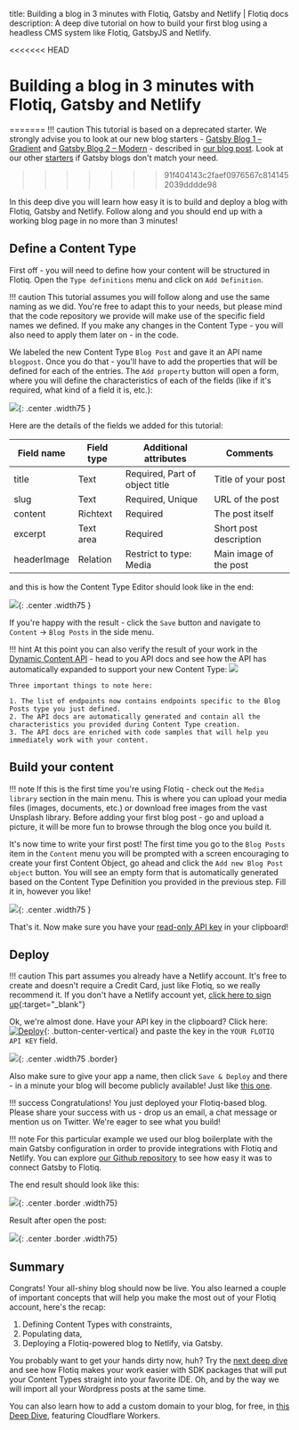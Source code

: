 title: Building a blog in 3 minutes with Flotiq, Gatsby and Netlify | Flotiq docs
description: A deep dive tutorial on how to build your first blog using a headless CMS system like Flotiq, GatsbyJS and Netlify.

<<<<<<< HEAD
# Building a blog in 3 minutes with Flotiq, Gatsby and Netlify
=======
!!! caution
    This tutorial is based on a deprecated starter. We strongly advise you to look at our new blog starters - 
    [Gatsby Blog 1 – Gradient](https://flotiq.com/starters/gatsby-blog-1-gradient) and 
    [Gatsby Blog 2 – Modern](https://flotiq.com/starters/gatsby-blog-2-modern) - described in 
    [our blog post](https://blog.flotiq.com/flotiq-starter-gatsby-blog). Look at our other 
    [starters](https://flotiq.com/starters/) if Gatsby blogs don't match your need.
>>>>>>> 91f404143c2faef0976567c8141452039dddde98

In this deep dive you will learn how easy it is to build and deploy a blog with Flotiq, Gatsby and Netlify. Follow along and you should end up with a working blog page in no more than 3 minutes!

## Define a Content Type

First off - you will need to define how your content will be structured in Flotiq. Open the `Type definitions` menu and click on `Add Definition`.

!!! caution
    This tutorial assumes you will follow along and use the same naming as we did. You're free to adapt this to your needs, but please mind that the code repository we provide will make use of the specific field names we defined. If you make any changes in the Content Type - you will also need to apply them later on - in the code.

We labeled the new Content Type `Blog Post` and gave it an API name `blogpost`. Once you do that - you'll have to add the properties that will be defined for each of the entries. The `Add property` button will open a form, where you will define the characteristics of each of the fields (like if it's required, what kind of a field it is, etc.):

![](images/building-a-blog-in-3-minutes/3-minute-blog-content-type-title-field.png){: .center .width75 }


Here are the details of the fields we added for this tutorial:

| Field name | Field type | Additional attributes | Comments |
|------------|------------|-----------------------|----------|
| title | Text | Required, Part of object title | Title of your post |
| slug | Text | Required, Unique | URL of the post |
| content | Richtext | Required | The post itself |
| excerpt | Text area | Required | Short post description |
| headerImage | Relation | Restrict to type: Media | Main image of the post |

and this is how the Content Type Editor should look like in the end:

![](images/building-a-blog-in-3-minutes/3-minute-blog-content-type-all-fields.png){: .center .width75 }

If you're happy with the result - click the `Save` button and navigate to `Content` → `Blog Posts` in the side menu. 

!!! hint
    At this point you can also verify the result of your work in the [Dynamic Content API](../API/dynamic-content-api.md) - head to you API docs and see how the API has automatically expanded to support your new Content Type:
    ![](images/building-a-blog-in-3-minutes/3-minute-blog-content-api.png)

    Three important things to note here:

    1. The list of endpoints now contains endpoints specific to the Blog Posts type you just defined.
    2. The API docs are automatically generated and contain all the characteristics you provided during Content Type creation.
    3. The API docs are enriched with code samples that will help you immediately work with your content.



## Build your content

!!! note
    If this is the first time you're using Flotiq - check out the `Media library` section in the main menu. This is where you can upload your media files (images, documents, etc.) or download free images from the vast Unsplash library. Before adding your first blog post - go and upload a picture, it will be more fun to browse through the blog once you build it.

It's now time to write your first post! The first time you go to the `Blog Posts` item in the `Content` menu you will be prompted with a screen encouraging to create your first Content Object, go ahead and click the `Add new Blog Post object` button. You will see an empty form that is automatically generated based on the Content Type Definition you provided in the previous step. Fill it in, however you like!

![](images/building-a-blog-in-3-minutes/3-minute-blog-first-post.png){: .center .width75 }

That's it. Now make sure you have your [read-only API key](../API/index.md) in your clipboard!

## Deploy

!!! caution
    This part assumes you already have a Netlify account. It's free to create and doesn't require a Credit Card, just like Flotiq, so we really recommend it. If you don't have a Netlify account yet, [click here to sign up](https://app.netlify.com/signup){:target="_blank"}

Ok, we're almost done. Have your API key in the clipboard? 
Click here: [![Deploy](https://www.netlify.com/img/deploy/button.svg)](https://app.netlify.com/start/deploy?repository=https://github.com/flotiq/flotiq-gatsby-blog-1){: .button-center-vertical} and paste the key in the `YOUR FLOTIQ API KEY` field. 

![](images/building-a-blog-in-3-minutes/3-minute-blog-deploy-to-netlify.png){: .center .width75 .border}

Also make sure to give your app a name, then click `Save & Deploy` and there - in a minute your blog will become publicly available! Just like [this one](https://flotiq-gatsby-blog-1.netlify.app/).


!!! success
    Congratulations! You just deployed your Flotiq-based blog. Please share your success with us - drop us an email, a chat message or mention us on Twitter. We're eager to see what you build!

!!! note 
    For this particular example we used our blog boilerplate with the main Gatsby configuration in order to provide integrations with Flotiq and Netlify. You can explore [our Github repository](https://github.com/flotiq/flotiq-gatsby-blog-1) to see how easy it was to connect Gatsby to Flotiq. 
    
The end result should look like this:

![](images/building-a-blog-in-3-minutes/3-minute-blog-published-post.png){: .center .border .width75}

Result after open the post:

![](images/building-a-blog-in-3-minutes/3-minute-blog-published-post-open.png){: .center .border .width75}

## Summary

Congrats! Your all-shiny blog should now be live. You also learned a couple of important concepts that will help you make the most out of your Flotiq account, here's the recap:

1. Defining Content Types with constraints,
2. Populating data,
3. Deploying a Flotiq-powered blog to Netlify, via Gatsby.

You probably want to get your hands dirty now, huh? Try the [next deep dive](wordpress-import.md) and see how Flotiq makes your work easier with SDK packages that will put your Content Types straight into your favorite IDE. Oh, and by the way we will import all your Wordpress posts at the same time.

You can also learn how to add a custom domain to your blog, for free, in [this Deep Dive](../add-a-custom-domain-to-heroku-for-free/), featuring Cloudflare Workers.
